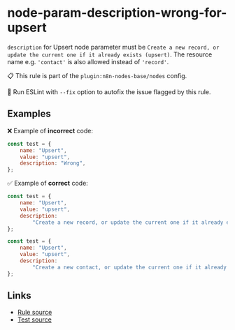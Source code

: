 [//]: # "File generated from a template. Do not edit this file directly."

# node-param-description-wrong-for-upsert

`description` for Upsert node parameter must be `Create a new record, or update the current one if it already exists (upsert)`. The resource name e.g. `'contact'` is also allowed instead of `'record'`.

📋 This rule is part of the `plugin:n8n-nodes-base/nodes` config.

🔧 Run ESLint with `--fix` option to autofix the issue flagged by this rule.

## Examples

❌ Example of **incorrect** code:

```js
const test = {
	name: "Upsert",
	value: "upsert",
	description: "Wrong",
};
```

✅ Example of **correct** code:

```js
const test = {
	name: "Upsert",
	value: "upsert",
	description:
		"Create a new record, or update the current one if it already exists (upsert)",
};

const test = {
	name: "Upsert",
	value: "upsert",
	description:
		"Create a new contact, or update the current one if it already exists (upsert)",
};
```

## Links

- [Rule source](../../lib/rules/node-param-description-wrong-for-upsert.ts)
- [Test source](../../tests/node-param-description-wrong-for-upsert.test.ts)
